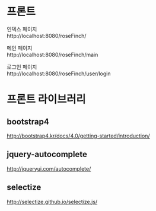 # 프론트

인덱스 페이지  
http://localhost:8080/roseFinch/

메인 페이지  
http://localhost:8080/roseFinch/main

로그인 페이지  
http://localhost:8080/roseFinch/user/login




# 프론트 라이브러리 

## bootstrap4
http://bootstrap4.kr/docs/4.0/getting-started/introduction/


## jquery-autocomplete
http://jqueryui.com/autocomplete/


## selectize
http://selectize.github.io/selectize.js/
